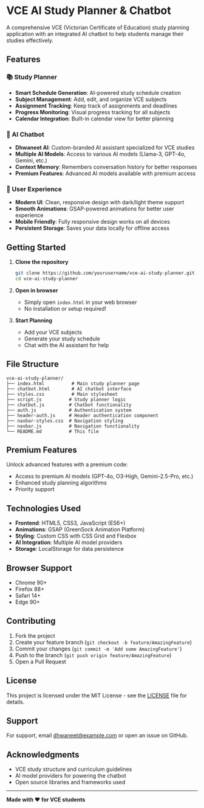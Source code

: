 # VCE AI Study Planner & Chatbot

A comprehensive VCE (Victorian Certificate of Education) study planning application with an integrated AI chatbot to help students manage their studies effectively.

## Features

### 📚 Study Planner
- **Smart Schedule Generation**: AI-powered study schedule creation
- **Subject Management**: Add, edit, and organize VCE subjects
- **Assignment Tracking**: Keep track of assignments and deadlines
- **Progress Monitoring**: Visual progress tracking for all subjects
- **Calendar Integration**: Built-in calendar view for better planning

### 🤖 AI Chatbot
- **Dhwaneet AI**: Custom-branded AI assistant specialized for VCE studies
- **Multiple AI Models**: Access to various AI models (Llama-3, GPT-4o, Gemini, etc.)
- **Context Memory**: Remembers conversation history for better responses
- **Premium Features**: Advanced AI models available with premium access

### 🎨 User Experience
- **Modern UI**: Clean, responsive design with dark/light theme support
- **Smooth Animations**: GSAP-powered animations for better user experience
- **Mobile Friendly**: Fully responsive design works on all devices
- **Persistent Storage**: Saves your data locally for offline access

## Getting Started

1. **Clone the repository**
   ```bash
   git clone https://github.com/yourusername/vce-ai-study-planner.git
   cd vce-ai-study-planner
   ```

2. **Open in browser**
   - Simply open `index.html` in your web browser
   - No installation or setup required!

3. **Start Planning**
   - Add your VCE subjects
   - Generate your study schedule
   - Chat with the AI assistant for help

## File Structure

```
vce-ai-study-planner/
├── index.html          # Main study planner page
├── chatbot.html        # AI chatbot interface
├── styles.css          # Main stylesheet
├── script.js          # Study planner logic
├── chatbot.js         # Chatbot functionality
├── auth.js            # Authentication system
├── header-auth.js     # Header authentication component
├── navbar-styles.css  # Navigation styling
├── navbar.js          # Navigation functionality
└── README.md          # This file
```

## Premium Features

Unlock advanced features with a premium code:
- Access to premium AI models (GPT-4o, O3-High, Gemini-2.5-Pro, etc.)
- Enhanced study planning algorithms
- Priority support

## Technologies Used

- **Frontend**: HTML5, CSS3, JavaScript (ES6+)
- **Animations**: GSAP (GreenSock Animation Platform)
- **Styling**: Custom CSS with CSS Grid and Flexbox
- **AI Integration**: Multiple AI model providers
- **Storage**: LocalStorage for data persistence

## Browser Support

- Chrome 90+
- Firefox 88+
- Safari 14+
- Edge 90+

## Contributing

1. Fork the project
2. Create your feature branch (`git checkout -b feature/AmazingFeature`)
3. Commit your changes (`git commit -m 'Add some AmazingFeature'`)
4. Push to the branch (`git push origin feature/AmazingFeature`)
5. Open a Pull Request

## License

This project is licensed under the MIT License - see the [LICENSE](LICENSE) file for details.

## Support

For support, email dhwaneet@example.com or open an issue on GitHub.

## Acknowledgments

- VCE study structure and curriculum guidelines
- AI model providers for powering the chatbot
- Open source libraries and frameworks used

---

**Made with ❤️ for VCE students**
